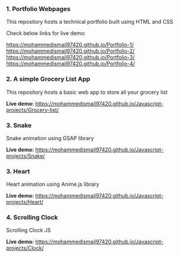 <h3><b>1. Portfolio Webpages</b></h3>

This repository hosts a technical portfolio built using HTML and CSS

Check below links for live demo:

<a href="https://mohammedismail97420.github.io/Portfolio-1/">https://mohammedismail97420.github.io/Portfolio-1/</a><br>
<a href="https://mohammedismail97420.github.io/Portfolio-2/">https://mohammedismail97420.github.io/Portfolio-2/</a><br>
<a href="https://mohammedismail97420.github.io/Portfolio-3/">https://mohammedismail97420.github.io/Portfolio-3/</a><br>
<a href="https://mohammedismail97420.github.io/Portfolio-4/">https://mohammedismail97420.github.io/Portfolio-4/</a>


<h3><b>2. A simple Grocery List App</b></h3>

This repository hosts a basic web app to store all your grocery list

<b>Live demo:</b> <a href="https://mohammedismail97420.github.io/Javascript-projects/Grocery-list/">https://mohammedismail97420.github.io/Javascript-projects/Grocery-list/</a>


<h3><b>3. Snake</b></h3>

Snake animation using GSAP library

<b>Live demo:</b> <a href="https://mohammedismail97420.github.io/Javascript-projects/Snake/">https://mohammedismail97420.github.io/Javascript-projects/Snake/</a>


<h3><b>3. Heart</b></h3>

Heart animation using Anime.js library

<b>Live demo:</b> <a href="https://mohammedismail97420.github.io/Javascript-projects/Heart/">https://mohammedismail97420.github.io/Javascript-projects/Heart/</a>


<h3><b>4. Scrolling Clock</b></h3>

Scrolling Clock JS

<b>Live demo:</b> <a href="https://mohammedismail97420.github.io/Javascript-projects/Clock/">https://mohammedismail97420.github.io/Javascript-projects/Clock/</a>
